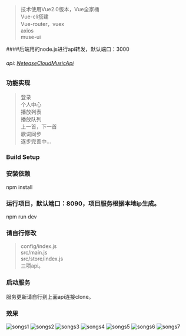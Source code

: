 >技术使用Vue2.0版本，Vue全家桶  <br />
>Vue-cli搭建  <br />
>Vue-router，vuex  <br />
>axios  <br />
>muse-ui  

####后端用的node.js进行api转发，默认端口：3000

###### api: [NeteaseCloudMusicApi](https://github.com/Binaryify/NeteaseCloudMusicApi)
### 功能实现
>登录  <br />
>个人中心  <br />
>播放列表  <br />
>播放队列  <br />
>上一首，下一首  <br />
>歌词同步  <br />
>逐步完善中...

### Build Setup


### 安装依赖
npm install

### 运行项目，默认端口：8090，项目服务根据本地ip生成。
npm run dev
### 请自行修改
>config/index.js  <br />
>src/main.js  <br />
>src/store/index.js  <br />
>三项api。
### 启动服务
服务更新请自行到上面api连接clone。

### 效果

![songs1](https://raw.githubusercontent.com/yuzhenyou/CloudMusic/master/static/img/song1.png)
![songs2](https://raw.githubusercontent.com/yuzhenyou/CloudMusic/master/static/img/song2.png)
![songs3](https://raw.githubusercontent.com/yuzhenyou/CloudMusic/master/static/img/song3.png)
![songs4](https://raw.githubusercontent.com/yuzhenyou/CloudMusic/master/static/img/song4.png)
![songs5](https://raw.githubusercontent.com/yuzhenyou/CloudMusic/master/static/img/song5.png)
![songs6](https://raw.githubusercontent.com/yuzhenyou/CloudMusic/master/static/img/song6.png)
![songs7](https://raw.githubusercontent.com/yuzhenyou/CloudMusic/master/static/img/song7.png)
